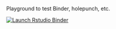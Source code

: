 Playground to test Binder, holepunch, etc.

<!-- badges: start -->
[![Launch Rstudio Binder](http://mybinder.org/badge_logo.svg)](https://mybinder.org/v2/gh/julou/BinderWithR/R-3.6?urlpath=rstudio)
<!-- badges: end -->

